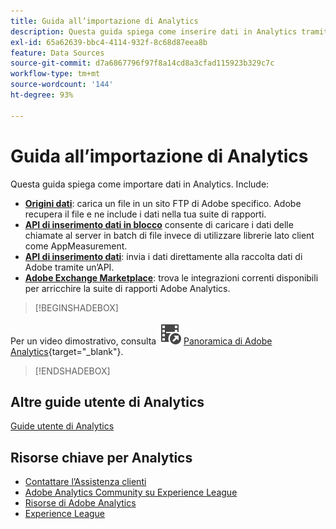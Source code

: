 ```yaml
---
title: Guida all’importazione di Analytics
description: Questa guida spiega come inserire dati in Analytics tramite origini dati e le API di inserimento dati.
exl-id: 65a62639-bbc4-4114-932f-8c68d87eea8b
feature: Data Sources
source-git-commit: d7a6867796f97f8a14cd8a3cfad115923b329c7c
workflow-type: tm+mt
source-wordcount: '144'
ht-degree: 93%

---
```


# Guida all’importazione di Analytics



Questa guida spiega come importare dati in Analytics. Include:

* **[Origini dati](data-sources/overview.md)**: carica un file in un sito FTP di Adobe specifico. Adobe recupera il file e ne include i dati nella tua suite di rapporti.
* **[API di inserimento dati in blocco](/help/import/bulk-data-insertion-api/bulk-data-insert.md)** consente di caricare i dati delle chiamate al server in batch di file invece di utilizzare librerie lato client come AppMeasurement.
* **[API di inserimento dati](c-data-insertion-api/c-data-insertion-api.md)**: invia i dati direttamente alla raccolta dati di Adobe tramite un’API.
* **[Adobe Exchange Marketplace](https://exchange.adobe.com/experiencecloud.analytics.html#product)**: trova le integrazioni correnti disponibili per arricchire la suite di rapporti Adobe Analytics.


>[!BEGINSHADEBOX]

Per un video dimostrativo, consulta ![VideoCheckedOut](/help/assets/icons/VideoCheckedOut.svg) [Panoramica di Adobe Analytics](https://video.tv.adobe.com/v/27429?quality=12&learn=on){target="_blank"}.

>[!ENDSHADEBOX]



## Altre guide utente di Analytics

[Guide utente di Analytics](https://experienceleague.adobe.com/docs/analytics.html?lang=it)

## Risorse chiave per Analytics

* [Contattare l’Assistenza clienti](https://experienceleague.adobe.com/?support-solution=Analytics?lang=it#support)
* [Adobe Analytics Community su Experience League](https://experienceleaguecommunities.adobe.com/t5/adobe-analytics/ct-p/adobe-analytics-community)
* [Risorse di Adobe Analytics](https://experienceleaguecommunities.adobe.com/t5/adobe-analytics-discussions/adobe-analytics-resources/m-p/276666)
* [Experience League](https://landing.adobe.com/experience-league/)
